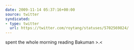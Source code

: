 ```yaml
---
date: 2009-11-14 05:37:16+00:00
source: twitter
syndicated:
- type: twitter
  url: https://twitter.com/roytang/statuses/5702569824/
---
```


spent the whole morning reading Bakuman &gt;.&lt;